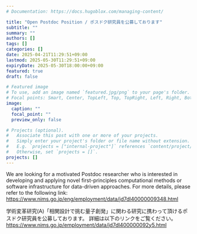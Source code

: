 ```yaml
---
# Documentation: https://docs.hugoblox.com/managing-content/

title: "Open Postdoc Position / ポスドク研究員を公募しております"
subtitle: ""
summary: ""
authors: []
tags: []
categories: []
date: 2025-04-21T11:29:51+09:00
lastmod: 2025-05-30T11:29:51+09:00
expiryDate: 2025-05-30T18:00:00+09:00
featured: true
draft: false

# Featured image
# To use, add an image named `featured.jpg/png` to your page's folder.
# Focal points: Smart, Center, TopLeft, Top, TopRight, Left, Right, BottomLeft, Bottom, BottomRight.
image:
  caption: ""
  focal_point: ""
  preview_only: false

# Projects (optional).
#   Associate this post with one or more of your projects.
#   Simply enter your project's folder or file name without extension.
#   E.g. `projects = ["internal-project"]` references `content/project/deep-learning/index.md`.
#   Otherwise, set `projects = []`.
projects: []
---
```


We are looking for a motivated Postdoc researcher who is interested in developing and applying novel first-principles computational methods or software infrastructure for data-driven approaches.
For more details, please refer to the following link: https://www.nims.go.jp/eng/employment/data/jd7dl40000009348.html

学術変革研究(A)「相関設計で挑む量子創発」に関わる研究に携わって頂けるポスドク研究員を公募しております。
詳細は以下のリンクをご覧ください。
https://www.nims.go.jp/employment/data/jd7dl400000092y5.html